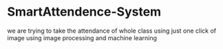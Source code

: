 # SmartAttendence-System
we are trying to take the attendance of whole class using just one click of image using image processing and machine learning 

